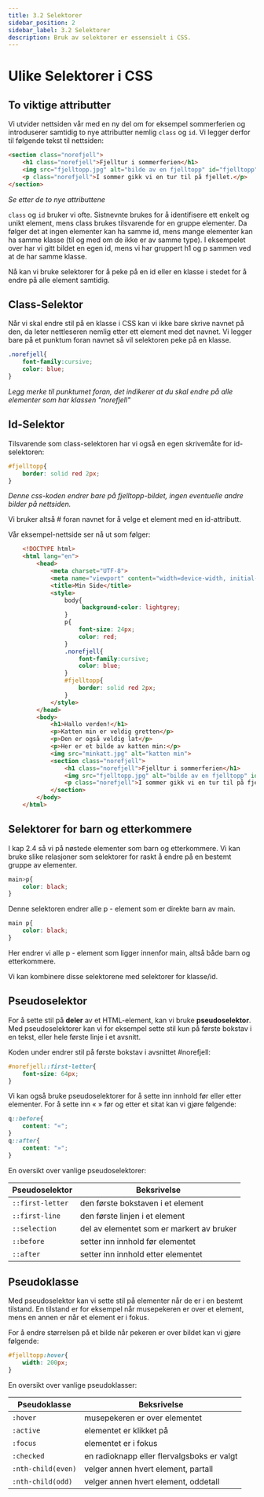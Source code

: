 ```yaml
---
title: 3.2 Selektorer
sidebar_position: 2
sidebar_label: 3.2 Selektorer
description: Bruk av selektorer er essensielt i CSS.
---
```


# Ulike Selektorer i CSS


## To viktige attributter

Vi utvider nettsiden vår med en ny del om for eksempel sommerferien og introduserer samtidig to nye attributter nemlig `class` og `id`. Vi legger derfor til følgende tekst til nettsiden:

```html
<section class="norefjell">
    <h1 class="norefjell">Fjelltur i sommerferien</h1>
    <img src="fjelltopp.jpg" alt="bilde av en fjelltopp" id="fjelltopp">
    <p class="norefjell">I sommer gikk vi en tur til på fjellet.</p>
</section>
```
*Se etter de to nye attributtene*

`class` og `id` bruker vi ofte. Sistnevnte brukes for å identifisere ett enkelt og unikt element, mens class brukes tilsvarende for en gruppe elementer. Da følger det at ingen elementer kan ha samme id, mens mange elementer kan ha samme klasse (til og med om de ikke er av samme type). I eksempelet over har vi gitt bildet en egen id, mens vi har gruppert h1 og p sammen ved at de har samme klasse.


Nå kan vi bruke selektorer for å peke på en id eller en klasse i stedet for å endre på alle element samtidig.

## Class-Selektor

Når vi skal endre stil på en klasse i CSS kan vi ikke bare skrive navnet på den, da leter nettleseren nemlig etter ett element med det navnet. Vi legger bare på et punktum foran navnet så vil selektoren peke på en klasse.

```css
.norefjell{
    font-family:cursive;
    color: blue;
}
```
*Legg merke til punktumet foran, det indikerer at du skal endre på alle elementer som har klassen "norefjell"*

## Id-Selektor

Tilsvarende som class-selektoren har vi også en egen skrivemåte for id-selektoren:

```css
#fjelltopp{
    border: solid red 2px;
}
```

*Denne css-koden endrer bare på fjelltopp-bildet, ingen eventuelle andre bilder på nettsiden.*

Vi bruker altså # foran navnet for å velge et element med en id-attributt.

Vår eksempel-nettside ser nå ut som følger:


```html
    <!DOCTYPE html>
    <html lang="en">
        <head>
            <meta charset="UTF-8">
            <meta name="viewport" content="width=device-width, initial-scale=1.0">
            <title>Min Side</title>
            <style>
                body{
                     background-color: lightgrey;
                }
                p{
                    font-size: 24px;
                    color: red;
                }
                .norefjell{
                    font-family:cursive;
                    color: blue;
                }
                #fjelltopp{
                    border: solid red 2px;
                }
            </style>
        </head>
        <body>
            <h1>Hallo verden!</h1>
            <p>Katten min er veldig gretten</p>
            <p>Den er også veldig lat</p>
            <p>Her er et bilde av katten min:</p>
            <img src="minkatt.jpg" alt="katten min">
            <section class="norefjell">
                <h1 class="norefjell">Fjelltur i sommerferien</h1>
                <img src="fjelltopp.jpg" alt="bilde av en fjelltopp" id="fjelltopp">
                <p class="norefjell">I sommer gikk vi en tur til på fjellet.</p>
            </section>
        </body>
    </html>
```


## Selektorer for barn og etterkommere

I kap 2.4 så vi på nøstede elementer som barn og etterkommere. Vi kan bruke slike relasjoner som selektorer for raskt å endre på en bestemt gruppe av elementer.

```css
main>p{
    color: black;
}
```
Denne selektoren endrer alle p - element som er direkte barn av main.

```css
main p{
    color: black;
}
```
Her endrer vi alle p - element som ligger innenfor main, altså både barn og etterkommere.

Vi kan kombinere disse selektorene med selektorer for klasse/id.


## Pseudoselektor

For å sette stil på **deler** av et HTML-element, kan vi bruke **pseudoselektor**.
Med pseudoselektorer kan vi for eksempel sette stil kun på første bokstav i en tekst, eller hele første linje i et avsnitt.

Koden under endrer stil på første bokstav i avsnittet #norefjell:

```css
#norefjell::first-letter{
    font-size: 64px;
}
```

Vi kan også bruke pseudoselektorer for å sette inn innhold før eller etter elementer.
For å sette inn « » før og etter et sitat kan vi gjøre følgende:

```css
q::before{
    content: "«";
}
q::after{
    content: "»";
}
```

En oversikt over vanlige pseudoselektorer:

| Pseudoselektor  | Beksrivelse |
|-----------------|-------------|
|`::first-letter` |den første bokstaven i et element|
|`::first-line`   |den første linjen i et element|
|`::selection`    |del av elementet som er markert av bruker|
|`::before`       |setter inn innhold før elementet|
|`::after`        |setter inn innhold etter elementet|

## Pseudoklasse

Med pseudoselektor kan vi sette stil på elementer når de er i en bestemt tilstand.
En tilstand er for eksempel når musepekeren er over et element, mens en annen er når et element er i fokus.

For å endre størrelsen på et bilde når pekeren er over bildet kan vi gjøre følgende:

```css
#fjelltopp:hover{
    width: 200px;
}
```

En oversikt over vanlige pseudoklasser:

| Pseudoklasse     | Beksrivelse |
|------------------|-------------|
|`:hover`          |musepekeren er over elementet|
|`:active`         |elementet er klikket på|
|`:focus`          |elementet er i fokus|
|`:checked`        |en radioknapp eller flervalgsboks er valgt|
|`:nth-child(even)` |velger annen hvert element, partall|
|`:nth-child(odd)` |velger annen hvert element, oddetall|

